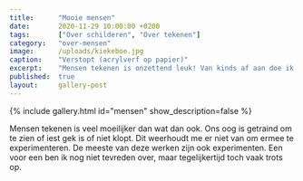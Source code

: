 ```yaml
---
title:      "Mooie mensen"
date:       2020-11-29 10:00:00 +0200
tags:       ["Over schilderen", "Over tekenen"]
category:   "over-mensen"
image:      /uploads/kiekeboe.jpg
caption:    "Verstopt (acrylverf op papier)"
excerpt:    "Mensen tekenen is onzettend leuk! Van kinds af aan doe ik het graag. Hier een galerij met een collectie door mij tekende mensen. Van snelle schetsen tot schilderijen."
published:  true
layout:     gallery-post
---
```


{% include gallery.html id="mensen" show_description=false %}

Mensen tekenen is veel moeilijker dan wat dan ook. Ons oog is getraind om te zien of iest gek is of niet klopt. Dit weerhoudt me er niet van om ermee te experimenteren. De meeste van deze werken zijn ook experimenten. Een voor een ben ik nog niet tevreden over, maar tegelijkertijd toch vaak trots op.
